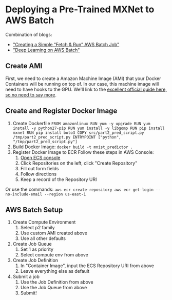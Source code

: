 # Deploying a Pre-Trained MXNet to AWS Batch
Combination of blogs: 
- ["Creating a Simple “Fetch & Run” AWS Batch Job"](https://aws.amazon.com/blogs/compute/creating-a-simple-fetch-and-run-aws-batch-job/)
- ["Deep Learning on AWS Batch"](https://aws.amazon.com/blogs/compute/deep-learning-on-aws-batch/)

## Create AMI
First, we need to create a Amazon Machine Image (AMI) that your Docker Containers will be running on top of. In our case, this machine image will need to have hooks to the GPU. We'll link to the [excellent official guide here, so no need to say more](http://docs.aws.amazon.com/batch/latest/userguide/batch-gpu-ami.html).

## Create and Register Docker Image
1. Create Dockerfile
	`FROM amazonlinux
	RUN yum -y upgrade
	RUN yum install -y python27-pip
	RUN yum install -y libgomp
	RUN pip install mxnet
	RUN pip install boto3
	COPY src/part2_pred_script.py /tmp/part2_pred_script.py
	ENTRYPOINT ["python", "/tmp/part2_pred_script.py"]`
2. Build Docker Image: `docker build -t mnist_predictor .`
3. Register Docker Image to ECR
Follow these steps in AWS Console:
	1. [Open ECS console](https://console.aws.amazon.com/ecs)
	2. Click Repositories on the left, click "Create Repository"
	3. Fill out form fields
	4. Follow directions
	5. Keep a record of the Repository URI

Or use the commands:
`aws ecr create-repository
aws ecr get-login --no-include-email --region us-east-1
`

## AWS Batch Setup
1. Create Compute Environment
	1. Select p2 family
	2. Use custom AMI created above
	3. Use all other defaults
2. Create Job Queue
	1. Set 1 as priority
	2. Select compute env from above
3. Create Job Definition
	1. In "Container Image", input the ECS Repository URI from above
	2. Leave everything else as default
4. Submit a job
	1. Use the Job Definition from above
	2. Use the Job Queue from above
	3. Submit!
